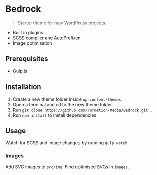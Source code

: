 # Bedrock

> Starter theme for new WordPress projects.

* Built in plugins
* SCSS compiler and AutoPrefixer
* Image optimisation

## Prerequisites

* Gulp.js

## Installation

1. Create a new theme folder inside `wp-content/themes`
2. Open a terminal and cd to the new theme folder
3. Run `git clone https://github.com/Formation-Media/Bedrock.git .`
4. Run `npm install` to install dependencies

## Usage

Watch for SCSS and image changes by running `gulp watch`

### Images

Add SVG images to `src/img`. Find optimised SVGs in `images`.
